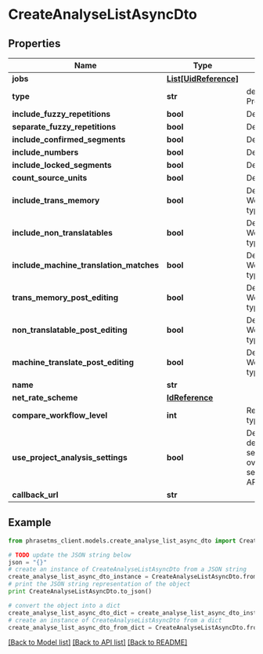# CreateAnalyseListAsyncDto

## Properties

| Name                                    | Type                                      | Description                                                                                          | Notes      |
| --------------------------------------- | ----------------------------------------- | ---------------------------------------------------------------------------------------------------- | ---------- |
| **jobs**                                | [**List[UidReference]**](UidReference.md) |                                                                                                      |
| **type**                                | **str**                                   | default: PreAnalyse                                                                                  | [optional] |
| **include_fuzzy_repetitions**           | **bool**                                  | Default: true                                                                                        | [optional] |
| **separate_fuzzy_repetitions**          | **bool**                                  | Default: false                                                                                       | [optional] |
| **include_confirmed_segments**          | **bool**                                  | Default: true                                                                                        | [optional] |
| **include_numbers**                     | **bool**                                  | Default: true                                                                                        | [optional] |
| **include_locked_segments**             | **bool**                                  | Default: true                                                                                        | [optional] |
| **count_source_units**                  | **bool**                                  | Default: true                                                                                        | [optional] |
| **include_trans_memory**                | **bool**                                  | Default: true. Works only for type&#x3D;PreAnalyse.                                                  | [optional] |
| **include_non_translatables**           | **bool**                                  | Default: false. Works only for type&#x3D;PreAnalyse.                                                 | [optional] |
| **include_machine_translation_matches** | **bool**                                  | Default: false. Works only for type&#x3D;PreAnalyse.                                                 | [optional] |
| **trans_memory_post_editing**           | **bool**                                  | Default: false. Works only for type&#x3D;PostAnalyse.                                                | [optional] |
| **non_translatable_post_editing**       | **bool**                                  | Default: false. Works only for type&#x3D;PostAnalyse.                                                | [optional] |
| **machine_translate_post_editing**      | **bool**                                  | Default: false. Works only for type&#x3D;PostAnalyse.                                                | [optional] |
| **name**                                | **str**                                   |                                                                                                      | [optional] |
| **net_rate_scheme**                     | [**IdReference**](IdReference.md)         |                                                                                                      | [optional] |
| **compare_workflow_level**              | **int**                                   | Required for type&#x3D;Compare                                                                       | [optional] |
| **use_project_analysis_settings**       | **bool**                                  | Default: false. Use default project settings. Will be overwritten with setting sent in the API call. | [optional] |
| **callback_url**                        | **str**                                   |                                                                                                      | [optional] |

## Example

```python
from phrasetms_client.models.create_analyse_list_async_dto import CreateAnalyseListAsyncDto

# TODO update the JSON string below
json = "{}"
# create an instance of CreateAnalyseListAsyncDto from a JSON string
create_analyse_list_async_dto_instance = CreateAnalyseListAsyncDto.from_json(json)
# print the JSON string representation of the object
print CreateAnalyseListAsyncDto.to_json()

# convert the object into a dict
create_analyse_list_async_dto_dict = create_analyse_list_async_dto_instance.to_dict()
# create an instance of CreateAnalyseListAsyncDto from a dict
create_analyse_list_async_dto_from_dict = CreateAnalyseListAsyncDto.from_dict(create_analyse_list_async_dto_dict)
```

[[Back to Model list]](../README.md#documentation-for-models) [[Back to API list]](../README.md#documentation-for-api-endpoints) [[Back to README]](../README.md)
